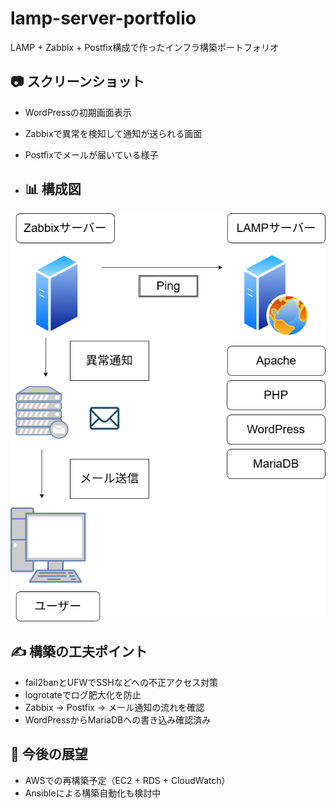 # lamp-server-portfolio
LAMP + Zabbix + Postfix構成で作ったインフラ構築ポートフォリオ

## 📷 スクリーンショット

- WordPressの初期画面表示
- Zabbixで異常を検知して通知が送られる画面
- Postfixでメールが届いている様子

- ## 📊 構成図

![構成図](./docs/lamp_zabbix_postfix.png)


## ✍️ 構築の工夫ポイント

- fail2banとUFWでSSHなどへの不正アクセス対策
- logrotateでログ肥大化を防止
- Zabbix → Postfix → メール通知の流れを確認
- WordPressからMariaDBへの書き込み確認済み

## 📌 今後の展望

- AWSでの再構築予定（EC2 + RDS + CloudWatch）
- Ansibleによる構築自動化も検討中

